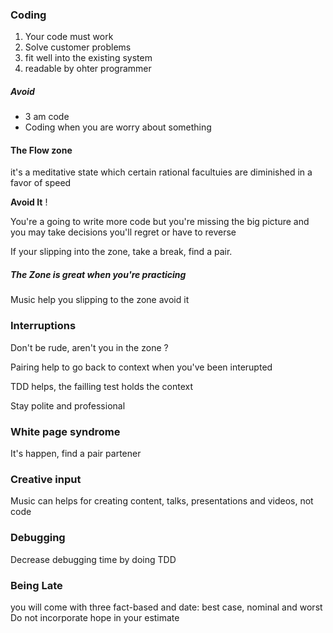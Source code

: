 ### Coding

1. Your code must work
2. Solve customer problems
3. fit well into the existing system
4. readable by ohter programmer

##### Avoid 
 - 3 am code
 - Coding when you are worry about something

#### The Flow zone
it's a meditative state which certain rational facultuies are diminished in a favor of speed

**Avoid It** !

You're a going to write more code but you're missing the big picture and you may take decisions you'll regret or have to reverse

If your slipping into the zone, take a break, find a pair.

##### The Zone is great when you're practicing

Music help you slipping to the zone avoid it

### Interruptions
Don't be rude, aren't you in the zone ?

Pairing help to go back to context when you've been interupted

TDD helps, the failling test holds the context

Stay polite and professional

### White page syndrome
It's happen, find a pair partener

### Creative input
Music can helps for creating content, talks, presentations and videos, not code 

### Debugging
Decrease debugging time by doing TDD

### Being Late 
you will
come with three fact-based and date: best case, nominal and worst
Do not incorporate hope in your estimate